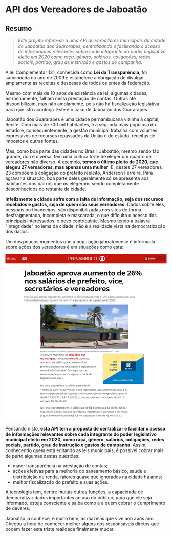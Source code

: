 # API dos Vereadores de Jaboatão

## Resumo

> *Este projeto refere-se a uma API de vereadores municipais da cidade de Jaboatão dos Guararapes, centralizando e facilitando o acesso de informações relevantes sobre cada integrante do poder legislativo eleito em 2020 como raça, gênero, salários, coligações, redes sociais, partido, grau de instrução e gastos de campanha*.

A lei Complementar 131, conhecida como **Lei da Transparência**, foi sancionada no ano de 2009 e estabelece a obrigação de divulgar amplamente as receitas e despesas de todos os entes da federação. 

Mesmo com mais de 10 anos de existência da lei, algumas cidades, estranhamente, falham nesta prestação de contas. Outras até disponibilizam, mas não amplamente, pois não há fiscalização legislativa para que isto aconteça. Este é o caso de Jaboatão dos Guararapes.

Jaboatão dos Guararapes é uma cidade pernambucana vizinha à capital, Recife. Com mais de 700 mil habitantes, é a segunda mais populosa do estado e, consequentemente, a gestão municipal trabalha com volumes expressivos de recursos repassados da União e do estado, receitas de impostos e outras fontes.

Mas, como boa parte das cidades no Brasil, Jaboatão, mesmo sendo tão grande, rica e diversa, tem uma cultura forte de eleger um quadro de vereadores não diverso. A exemplo, **temos o último pleito de 2020, que elegeu 27 vereadores, mas apenas uma mulher**. E, destes 27 vereadores, 23 compõem a coligação do prefeito reeleito, Anderson Ferreira. Para agravar a situação, boa parte deles geralmente só se apresenta aos habitantes dos bairros que os elegeram, sendo completamente desconhecidos do restante da cidade.

**Infelizmente a cidade sofre com a falta de informação, seja dos recursos recebidos e gastos, seja de quem são seus vereadores.** Dados sobre eles, pessoais ou financeiros, são disponibilizadas nos sites de forma desfragmentada, incompleta e mascarada, o que dificulta o acesso dos principais interessados: o povo contribuinte. Mesmo tendo a palavra "integridade" no lema da cidade, não é a realidade vista na democratização dos dados.

Um dos poucos momentos que a população jaboatonense é informada sobre ações dos vereadores é em situações como esta:



<img src=".\images\materia-g1-aumento-salarios.png" alt="Matéria do G1 sobre aumento de salario de vereadores" width=800 height=520>



Pensando nisto, **esta API tem a proposta de centralizar e facilitar o acesso de informações relevantes sobre cada integrante do poder legislativo municipal eleito em 2020, como raça, gênero, salários, coligações, redes sociais, partido, grau de instrução e gastos de campanha**. Assim, conhecendo quem está editando as leis municipais, é possível cobrar mais de perto algumas destas questões:

- maior transparência na prestação de contas;
- ações efetivas para a melhoria do saneamento básico, saúde e distribuição de renda, fatores quase que ignorados na cidade há anos;
- melhor fiscalização do prefeito e suas ações.



A tecnologia tem, dentre muitas outras funções, a capacidade de democratizar dados importantes ao uso do público, para que ele seja informado, esteja consciente e saiba como e a quem cobrar o cumprimento de deveres. 

Jaboatão já conhece, e muito bem, as mazelas que vive ano após ano. Chegou a hora de conhecer melhor alguns dos responsáveis diretos que podem fazer esta triste realidade finalmente mudar.



